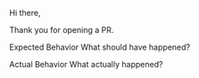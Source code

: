 Hi there,

Thank you for opening a PR.

Expected Behavior
What should have happened?


Actual Behavior
What actually happened?